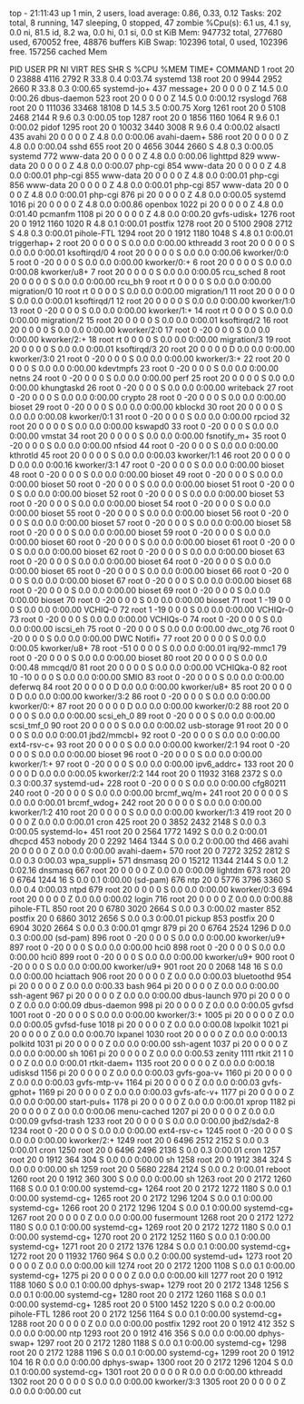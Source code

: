 top - 21:11:43 up 1 min,  2 users,  load average: 0.86, 0.33, 0.12
Tasks: 202 total,   8 running, 147 sleeping,   0 stopped,  47 zombie
%Cpu(s):  6.1 us,  4.1 sy,  0.0 ni, 81.5 id,  8.2 wa,  0.0 hi,  0.1 si,  0.0 st
KiB Mem:    947732 total,   277680 used,   670052 free,    48876 buffers
KiB Swap:   102396 total,        0 used,   102396 free.   157256 cached Mem

  PID USER      PR  NI    VIRT    RES    SHR S  %CPU %MEM     TIME+ COMMAND
    1 root      20   0   23888   4116   2792 R  33.8  0.4   0:03.74 systemd
  138 root      20   0    9944   2952   2660 R  33.8  0.3   0:00.65 systemd-jo+
  437 message+  20   0       0      0      0 Z  14.5  0.0   0:00.26 dbus-daemon
  523 root      20   0       0      0      0 Z  14.5  0.0   0:00.12 rsyslogd
  768 root      20   0  111036  33468  18108 D  14.5  3.5   0:00.75 Xorg
 1261 root      20   0    5108   2468   2144 R   9.6  0.3   0:00.05 top
 1287 root      20   0    1856   1160   1064 R   9.6  0.1   0:00.02 pidof
 1295 root      20   0   10032   3440   3008 R   9.6  0.4   0:00.02 alsactl
  435 avahi     20   0       0      0      0 Z   4.8  0.0   0:00.06 avahi-daem+
  586 root      20   0       0      0      0 Z   4.8  0.0   0:00.04 sshd
  655 root      20   0    4656   3044   2660 S   4.8  0.3   0:00.05 systemd
  772 www-data  20   0       0      0      0 Z   4.8  0.0   0:00.06 lighttpd
  829 www-data  20   0       0      0      0 Z   4.8  0.0   0:00.07 php-cgi
  854 www-data  20   0       0      0      0 Z   4.8  0.0   0:00.01 php-cgi
  855 www-data  20   0       0      0      0 Z   4.8  0.0   0:00.01 php-cgi
  856 www-data  20   0       0      0      0 Z   4.8  0.0   0:00.01 php-cgi
  857 www-data  20   0       0      0      0 Z   4.8  0.0   0:00.01 php-cgi
  876 pi        20   0       0      0      0 Z   4.8  0.0   0:00.05 systemd
 1016 pi        20   0       0      0      0 Z   4.8  0.0   0:00.86 openbox
 1022 pi        20   0       0      0      0 Z   4.8  0.0   0:01.40 pcmanfm
 1108 pi        20   0       0      0      0 Z   4.8  0.0   0:00.20 gvfs-udisk+
 1276 root      20   0    1912   1160   1020 R   4.8  0.1   0:00.01 postfix
 1278 root      20   0    5100   2908   2712 S   4.8  0.3   0:00.01 pihole-FTL
 1294 root      20   0    1912   1180   1048 S   4.8  0.1   0:00.01 triggerhap+
    2 root      20   0       0      0      0 S   0.0  0.0   0:00.00 kthreadd
    3 root      20   0       0      0      0 S   0.0  0.0   0:00.01 ksoftirqd/0
    4 root      20   0       0      0      0 S   0.0  0.0   0:00.06 kworker/0:0
    5 root       0 -20       0      0      0 S   0.0  0.0   0:00.00 kworker/0:+
    6 root      20   0       0      0      0 S   0.0  0.0   0:00.08 kworker/u8+
    7 root      20   0       0      0      0 S   0.0  0.0   0:00.05 rcu_sched
    8 root      20   0       0      0      0 S   0.0  0.0   0:00.00 rcu_bh
    9 root      rt   0       0      0      0 S   0.0  0.0   0:00.00 migration/0
   10 root      rt   0       0      0      0 S   0.0  0.0   0:00.00 migration/1
   11 root      20   0       0      0      0 S   0.0  0.0   0:00.01 ksoftirqd/1
   12 root      20   0       0      0      0 S   0.0  0.0   0:00.00 kworker/1:0
   13 root       0 -20       0      0      0 S   0.0  0.0   0:00.00 kworker/1:+
   14 root      rt   0       0      0      0 S   0.0  0.0   0:00.00 migration/2
   15 root      20   0       0      0      0 S   0.0  0.0   0:00.01 ksoftirqd/2
   16 root      20   0       0      0      0 S   0.0  0.0   0:00.00 kworker/2:0
   17 root       0 -20       0      0      0 S   0.0  0.0   0:00.00 kworker/2:+
   18 root      rt   0       0      0      0 S   0.0  0.0   0:00.00 migration/3
   19 root      20   0       0      0      0 S   0.0  0.0   0:00.01 ksoftirqd/3
   20 root      20   0       0      0      0 D   0.0  0.0   0:00.00 kworker/3:0
   21 root       0 -20       0      0      0 S   0.0  0.0   0:00.00 kworker/3:+
   22 root      20   0       0      0      0 S   0.0  0.0   0:00.00 kdevtmpfs
   23 root       0 -20       0      0      0 S   0.0  0.0   0:00.00 netns
   24 root       0 -20       0      0      0 S   0.0  0.0   0:00.00 perf
   25 root      20   0       0      0      0 S   0.0  0.0   0:00.00 khungtaskd
   26 root       0 -20       0      0      0 S   0.0  0.0   0:00.00 writeback
   27 root       0 -20       0      0      0 S   0.0  0.0   0:00.00 crypto
   28 root       0 -20       0      0      0 S   0.0  0.0   0:00.00 bioset
   29 root       0 -20       0      0      0 S   0.0  0.0   0:00.00 kblockd
   30 root      20   0       0      0      0 S   0.0  0.0   0:00.08 kworker/0:1
   31 root       0 -20       0      0      0 S   0.0  0.0   0:00.00 rpciod
   32 root      20   0       0      0      0 S   0.0  0.0   0:00.00 kswapd0
   33 root       0 -20       0      0      0 S   0.0  0.0   0:00.00 vmstat
   34 root      20   0       0      0      0 S   0.0  0.0   0:00.00 fsnotify_m+
   35 root       0 -20       0      0      0 S   0.0  0.0   0:00.00 nfsiod
   44 root       0 -20       0      0      0 S   0.0  0.0   0:00.00 kthrotld
   45 root      20   0       0      0      0 S   0.0  0.0   0:00.03 kworker/1:1
   46 root      20   0       0      0      0 D   0.0  0.0   0:00.16 kworker/3:1
   47 root       0 -20       0      0      0 S   0.0  0.0   0:00.00 bioset
   48 root       0 -20       0      0      0 S   0.0  0.0   0:00.00 bioset
   49 root       0 -20       0      0      0 S   0.0  0.0   0:00.00 bioset
   50 root       0 -20       0      0      0 S   0.0  0.0   0:00.00 bioset
   51 root       0 -20       0      0      0 S   0.0  0.0   0:00.00 bioset
   52 root       0 -20       0      0      0 S   0.0  0.0   0:00.00 bioset
   53 root       0 -20       0      0      0 S   0.0  0.0   0:00.00 bioset
   54 root       0 -20       0      0      0 S   0.0  0.0   0:00.00 bioset
   55 root       0 -20       0      0      0 S   0.0  0.0   0:00.00 bioset
   56 root       0 -20       0      0      0 S   0.0  0.0   0:00.00 bioset
   57 root       0 -20       0      0      0 S   0.0  0.0   0:00.00 bioset
   58 root       0 -20       0      0      0 S   0.0  0.0   0:00.00 bioset
   59 root       0 -20       0      0      0 S   0.0  0.0   0:00.00 bioset
   60 root       0 -20       0      0      0 S   0.0  0.0   0:00.00 bioset
   61 root       0 -20       0      0      0 S   0.0  0.0   0:00.00 bioset
   62 root       0 -20       0      0      0 S   0.0  0.0   0:00.00 bioset
   63 root       0 -20       0      0      0 S   0.0  0.0   0:00.00 bioset
   64 root       0 -20       0      0      0 S   0.0  0.0   0:00.00 bioset
   65 root       0 -20       0      0      0 S   0.0  0.0   0:00.00 bioset
   66 root       0 -20       0      0      0 S   0.0  0.0   0:00.00 bioset
   67 root       0 -20       0      0      0 S   0.0  0.0   0:00.00 bioset
   68 root       0 -20       0      0      0 S   0.0  0.0   0:00.00 bioset
   69 root       0 -20       0      0      0 S   0.0  0.0   0:00.00 bioset
   70 root       0 -20       0      0      0 S   0.0  0.0   0:00.00 bioset
   71 root       1 -19       0      0      0 S   0.0  0.0   0:00.00 VCHIQ-0
   72 root       1 -19       0      0      0 S   0.0  0.0   0:00.00 VCHIQr-0
   73 root       0 -20       0      0      0 S   0.0  0.0   0:00.00 VCHIQs-0
   74 root       0 -20       0      0      0 S   0.0  0.0   0:00.00 iscsi_eh
   75 root       0 -20       0      0      0 S   0.0  0.0   0:00.00 dwc_otg
   76 root       0 -20       0      0      0 S   0.0  0.0   0:00.00 DWC Notifi+
   77 root      20   0       0      0      0 S   0.0  0.0   0:00.05 kworker/u8+
   78 root     -51   0       0      0      0 S   0.0  0.0   0:00.01 irq/92-mmc1
   79 root       0 -20       0      0      0 S   0.0  0.0   0:00.00 bioset
   80 root      20   0       0      0      0 S   0.0  0.0   0:00.48 mmcqd/0
   81 root      20   0       0      0      0 S   0.0  0.0   0:00.00 VCHIQka-0
   82 root      10 -10       0      0      0 S   0.0  0.0   0:00.00 SMIO
   83 root       0 -20       0      0      0 S   0.0  0.0   0:00.00 deferwq
   84 root      20   0       0      0      0 D   0.0  0.0   0:00.00 kworker/u8+
   85 root      20   0       0      0      0 D   0.0  0.0   0:00.00 kworker/3:2
   86 root       0 -20       0      0      0 S   0.0  0.0   0:00.00 kworker/0:+
   87 root      20   0       0      0      0 D   0.0  0.0   0:00.00 kworker/0:2
   88 root      20   0       0      0      0 S   0.0  0.0   0:00.00 scsi_eh_0
   89 root       0 -20       0      0      0 S   0.0  0.0   0:00.00 scsi_tmf_0
   90 root      20   0       0      0      0 S   0.0  0.0   0:00.02 usb-storage
   91 root      20   0       0      0      0 S   0.0  0.0   0:00.01 jbd2/mmcbl+
   92 root       0 -20       0      0      0 S   0.0  0.0   0:00.00 ext4-rsv-c+
   93 root      20   0       0      0      0 S   0.0  0.0   0:00.00 kworker/2:1
   94 root       0 -20       0      0      0 S   0.0  0.0   0:00.00 bioset
   96 root       0 -20       0      0      0 S   0.0  0.0   0:00.00 kworker/1:+
   97 root       0 -20       0      0      0 S   0.0  0.0   0:00.00 ipv6_addrc+
  133 root      20   0       0      0      0 D   0.0  0.0   0:00.05 kworker/2:2
  144 root      20   0   11932   3168   2372 S   0.0  0.3   0:00.37 systemd-ud+
  228 root       0 -20       0      0      0 S   0.0  0.0   0:00.00 cfg80211
  240 root       0 -20       0      0      0 S   0.0  0.0   0:00.00 brcmf_wq/m+
  241 root      20   0       0      0      0 S   0.0  0.0   0:00.01 brcmf_wdog+
  242 root      20   0       0      0      0 S   0.0  0.0   0:00.00 kworker/1:2
  410 root      20   0       0      0      0 S   0.0  0.0   0:00.00 kworker/1:3
  419 root      20   0       0      0      0 Z   0.0  0.0   0:00.01 cron
  425 root      20   0    3852   2432   2148 S   0.0  0.3   0:00.05 systemd-lo+
  451 root      20   0    2564   1772   1492 S   0.0  0.2   0:00.01 dhcpcd
  453 nobody    20   0    2292   1464   1344 S   0.0  0.2   0:00.00 thd
  466 avahi     20   0       0      0      0 Z   0.0  0.0   0:00.00 avahi-daem+
  570 root      20   0    7272   3252   2812 S   0.0  0.3   0:00.03 wpa_suppli+
  571 dnsmasq   20   0   15212  11344   2144 S   0.0  1.2   0:02.16 dnsmasq
  667 root      20   0       0      0      0 Z   0.0  0.0   0:00.09 lightdm
  673 root      20   0    6764   1244     16 S   0.0  0.1   0:00.00 (sd-pam)
  676 ntp       20   0    5776   3796   3360 S   0.0  0.4   0:00.03 ntpd
  679 root      20   0       0      0      0 S   0.0  0.0   0:00.00 kworker/0:3
  694 root      20   0       0      0      0 Z   0.0  0.0   0:00.02 login
  716 root      20   0       0      0      0 Z   0.0  0.0   0:00.88 pihole-FTL
  850 root      20   0    6780   3020   2664 S   0.0  0.3   0:00.02 master
  852 postfix   20   0    6860   3012   2656 S   0.0  0.3   0:00.01 pickup
  853 postfix   20   0    6904   3020   2664 S   0.0  0.3   0:00.01 qmgr
  879 pi        20   0    6764   2524   1296 D   0.0  0.3   0:00.00 (sd-pam)
  896 root       0 -20       0      0      0 S   0.0  0.0   0:00.00 kworker/u9+
  897 root       0 -20       0      0      0 S   0.0  0.0   0:00.00 hci0
  898 root       0 -20       0      0      0 S   0.0  0.0   0:00.00 hci0
  899 root       0 -20       0      0      0 S   0.0  0.0   0:00.00 kworker/u9+
  900 root       0 -20       0      0      0 S   0.0  0.0   0:00.00 kworker/u9+
  901 root      20   0    2068    148     16 S   0.0  0.0   0:00.00 hciattach
  906 root      20   0       0      0      0 Z   0.0  0.0   0:00.03 bluetoothd
  954 pi        20   0       0      0      0 Z   0.0  0.0   0:00.33 bash
  964 pi        20   0       0      0      0 Z   0.0  0.0   0:00.00 ssh-agent
  967 pi        20   0       0      0      0 Z   0.0  0.0   0:00.00 dbus-launch
  970 pi        20   0       0      0      0 Z   0.0  0.0   0:00.09 dbus-daemon
  998 pi        20   0       0      0      0 Z   0.0  0.0   0:00.05 gvfsd
 1001 root       0 -20       0      0      0 S   0.0  0.0   0:00.00 kworker/3:+
 1005 pi        20   0       0      0      0 Z   0.0  0.0   0:00.05 gvfsd-fuse
 1018 pi        20   0       0      0      0 Z   0.0  0.0   0:00.08 lxpolkit
 1021 pi        20   0       0      0      0 Z   0.0  0.0   0:00.70 lxpanel
 1030 root      20   0       0      0      0 Z   0.0  0.0   0:00.13 polkitd
 1031 pi        20   0       0      0      0 Z   0.0  0.0   0:00.00 ssh-agent
 1037 pi        20   0       0      0      0 Z   0.0  0.0   0:00.00 sh
 1061 pi        20   0       0      0      0 Z   0.0  0.0   0:00.53 zenity
 1111 rtkit     21   1       0      0      0 Z   0.0  0.0   0:00.01 rtkit-daem+
 1135 root      20   0       0      0      0 Z   0.0  0.0   0:00.18 udisksd
 1156 pi        20   0       0      0      0 Z   0.0  0.0   0:00.03 gvfs-goa-v+
 1160 pi        20   0       0      0      0 Z   0.0  0.0   0:00.03 gvfs-mtp-v+
 1164 pi        20   0       0      0      0 Z   0.0  0.0   0:00.03 gvfs-gphot+
 1169 pi        20   0       0      0      0 Z   0.0  0.0   0:00.03 gvfs-afc-v+
 1177 pi        20   0       0      0      0 Z   0.0  0.0   0:00.00 start-puls+
 1178 pi        20   0       0      0      0 Z   0.0  0.0   0:00.01 xprop
 1182 pi        20   0       0      0      0 Z   0.0  0.0   0:00.06 menu-cached
 1207 pi        20   0       0      0      0 Z   0.0  0.0   0:00.09 gvfsd-trash
 1233 root      20   0       0      0      0 S   0.0  0.0   0:00.00 jbd2/sda2-8
 1234 root       0 -20       0      0      0 S   0.0  0.0   0:00.00 ext4-rsv-c+
 1245 root       0 -20       0      0      0 S   0.0  0.0   0:00.00 kworker/2:+
 1249 root      20   0    6496   2512   2152 S   0.0  0.3   0:00.01 cron
 1250 root      20   0    6496   2496   2136 S   0.0  0.3   0:00.01 cron
 1257 root      20   0    1912    364    304 S   0.0  0.0   0:00.00 sh
 1258 root      20   0    1912    384    324 S   0.0  0.0   0:00.00 sh
 1259 root      20   0    5680   2284   2124 S   0.0  0.2   0:00.01 reboot
 1260 root      20   0    1912    360    300 S   0.0  0.0   0:00.00 sh
 1263 root      20   0    2172   1260   1168 S   0.0  0.1   0:00.00 systemd-cg+
 1264 root      20   0    2172   1272   1180 S   0.0  0.1   0:00.00 systemd-cg+
 1265 root      20   0    2172   1296   1204 S   0.0  0.1   0:00.00 systemd-cg+
 1266 root      20   0    2172   1296   1204 S   0.0  0.1   0:00.00 systemd-cg+
 1267 root      20   0       0      0      0 Z   0.0  0.0   0:00.00 fusermount
 1268 root      20   0    2172   1272   1180 S   0.0  0.1   0:00.00 systemd-cg+
 1269 root      20   0    2172   1272   1180 S   0.0  0.1   0:00.00 systemd-cg+
 1270 root      20   0    2172   1252   1160 S   0.0  0.1   0:00.00 systemd-cg+
 1271 root      20   0    2172   1376   1284 S   0.0  0.1   0:00.00 systemd-cg+
 1272 root      20   0   11932   1760    964 S   0.0  0.2   0:00.00 systemd-ud+
 1273 root      20   0       0      0      0 Z   0.0  0.0   0:00.00 kill
 1274 root      20   0    2172   1200   1108 S   0.0  0.1   0:00.00 systemd-cg+
 1275 pi        20   0       0      0      0 Z   0.0  0.0   0:00.00 kill
 1277 root      20   0    1912   1188   1060 S   0.0  0.1   0:00.00 dphys-swap+
 1279 root      20   0    2172   1348   1256 S   0.0  0.1   0:00.00 systemd-cg+
 1280 root      20   0    2172   1260   1168 S   0.0  0.1   0:00.00 systemd-cg+
 1285 root      20   0    5100   1452   1220 S   0.0  0.2   0:00.00 pihole-FTL
 1286 root      20   0    2172   1256   1164 S   0.0  0.1   0:00.00 systemd-cg+
 1288 root      20   0       0      0      0 Z   0.0  0.0   0:00.00 postfix
 1292 root      20   0    1912    412    352 S   0.0  0.0   0:00.00 ntp
 1293 root      20   0    1912    416    356 S   0.0  0.0   0:00.00 dphys-swap+
 1297 root      20   0    2172   1280   1188 S   0.0  0.1   0:00.00 systemd-cg+
 1298 root      20   0    2172   1288   1196 S   0.0  0.1   0:00.00 systemd-cg+
 1299 root      20   0    1912    104     16 R   0.0  0.0   0:00.00 dphys-swap+
 1300 root      20   0    2172   1296   1204 S   0.0  0.1   0:00.00 systemd-cg+
 1301 root      20   0       0      0      0 R   0.0  0.0   0:00.00 kthreadd
 1302 root      20   0       0      0      0 S   0.0  0.0   0:00.00 kworker/3:3
 1305 root      20   0       0      0      0 Z   0.0  0.0   0:00.00 cut
